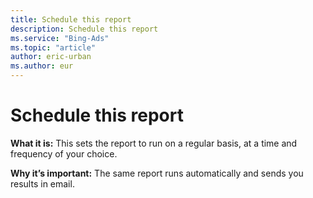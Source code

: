 ```yaml
---
title: Schedule this report
description: Schedule this report
ms.service: "Bing-Ads"
ms.topic: "article"
author: eric-urban
ms.author: eur
---
```


# Schedule this report

**What it is:**    This sets the report to run on a regular basis, at a time and frequency of your choice.

**Why it’s important:**    The same report runs automatically and sends you results in email.


